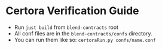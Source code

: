 # Certora Verification Guide


- Run `just build` from `blend-contracts` root
- All conf files are in the `blend-contracts/confs` directory.
- You can run them like so: `certoraRun.py confs/name.conf`
